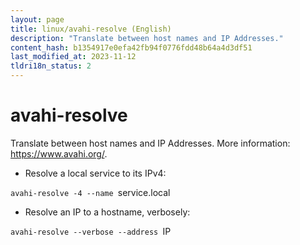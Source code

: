 ```yaml
---
layout: page
title: linux/avahi-resolve (English)
description: "Translate between host names and IP Addresses."
content_hash: b1354917e0efa42fb94f0776fdd48b64a4d3df51
last_modified_at: 2023-11-12
tldri18n_status: 2
---
```

# avahi-resolve

Translate between host names and IP Addresses.
More information: <https://www.avahi.org/>.

- Resolve a local service to its IPv4:

`avahi-resolve -4 --name `<span class="tldr-var badge badge-pill bg-dark-lm bg-white-dm text-white-lm text-dark-dm font-weight-bold">service.local</span>

- Resolve an IP to a hostname, verbosely:

`avahi-resolve --verbose --address `<span class="tldr-var badge badge-pill bg-dark-lm bg-white-dm text-white-lm text-dark-dm font-weight-bold">IP</span>
